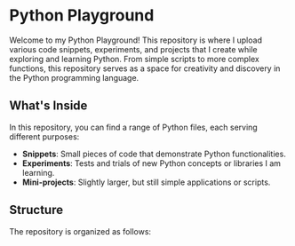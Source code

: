 # Python Playground

Welcome to my Python Playground! This repository is where I upload various code snippets, experiments, and projects that I create while exploring and learning Python. From simple scripts to more complex functions, this repository serves as a space for creativity and discovery in the Python programming language.

## What's Inside

In this repository, you can find a range of Python files, each serving different purposes:

- **Snippets**: Small pieces of code that demonstrate Python functionalities.
- **Experiments**: Tests and trials of new Python concepts or libraries I am learning.
- **Mini-projects**: Slightly larger, but still simple applications or scripts.

## Structure

The repository is organized as follows:

